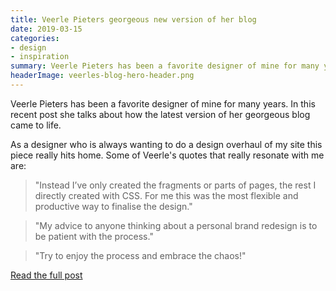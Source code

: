 ```yaml
---
title: Veerle Pieters georgeous new version of her blog
date: 2019-03-15
categories:
- design
- inspiration
summary: Veerle Pieters has been a favorite designer of mine for many years. In this recent post she talks about how the latest version of her georgeous blog came to life
headerImage: veerles-blog-hero-header.png
---
```


Veerle Pieters has been a favorite designer of mine for many years. In this recent post she talks about how the latest version of her georgeous blog came to life.

As a designer who is always wanting to do a design overhaul of my site this piece really hits home. Some of Veerle's quotes that really resonate with me are:

<blockquote class="external">"Instead I’ve only created the fragments or parts of pages, the rest I directly created with CSS. For me this was the most flexible and productive way to finalise the design."</blockquote>

<blockquote class="external">"My advice to anyone thinking about a personal brand redesign is to be patient with the process."</blockquote>

<blockquote class="external">"Try to enjoy the process and embrace the chaos!"</blockquote>


[Read the full post](https://veerle.duoh.com/design/how-the-design-of-my-new-blog-came-to-live)